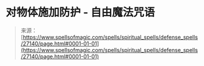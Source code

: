 <!--yml

分类：未分类

日期：2024年06月12日 19:15:54

-->

# 对物体施加防护 - 自由魔法咒语

> 来源：[https://www.spellsofmagic.com/spells/spiritual_spells/defense_spells/27140/page.html#0001-01-01](https://www.spellsofmagic.com/spells/spiritual_spells/defense_spells/27140/page.html#0001-01-01)
